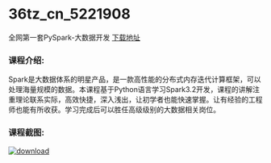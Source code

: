 # 36tz_cn_5221908
全网第一套PySpark-大数据开发
[下载地址](http://www.36tz.cn/article/5221908 "下载地址")
### 课程介绍:
Spark是大数据体系的明星产品，是一款高性能的分布式内存迭代计算框架，可以处理海量规模的数据。本课程基于Python语言学习Spark3.2开发，课程的讲解注重理论联系实际，高效快捷，深入浅出，让初学者也能快速掌握。让有经验的工程师也能有所收获。学习完成后可以胜任高级级别的大数据相关岗位。

### 课程截图:
[![download](http://36tz.cn/muke_img/2021_12_2-4.png "下载地址")](http://www.36tz.cn "下载地址")
